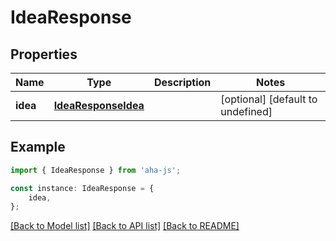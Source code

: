 # IdeaResponse


## Properties

Name | Type | Description | Notes
------------ | ------------- | ------------- | -------------
**idea** | [**IdeaResponseIdea**](IdeaResponseIdea.md) |  | [optional] [default to undefined]

## Example

```typescript
import { IdeaResponse } from 'aha-js';

const instance: IdeaResponse = {
    idea,
};
```

[[Back to Model list]](../README.md#documentation-for-models) [[Back to API list]](../README.md#documentation-for-api-endpoints) [[Back to README]](../README.md)
